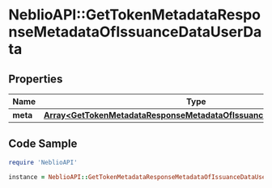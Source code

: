 # NeblioAPI::GetTokenMetadataResponseMetadataOfIssuanceDataUserData

## Properties
Name | Type | Description | Notes
------------ | ------------- | ------------- | -------------
**meta** | [**Array&lt;GetTokenMetadataResponseMetadataOfIssuanceDataUserDataMeta&gt;**](GetTokenMetadataResponseMetadataOfIssuanceDataUserDataMeta.md) |  | [optional] 

## Code Sample

```ruby
require 'NeblioAPI'

instance = NeblioAPI::GetTokenMetadataResponseMetadataOfIssuanceDataUserData.new(meta: null)
```


